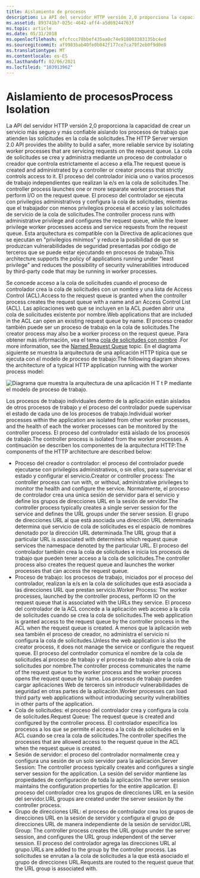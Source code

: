 ```yaml
---
title: Aislamiento de procesos
description: La API del servidor HTTP versión 2,0 proporciona la capacidad de crear un servicio más seguro y más confiable aislando los procesos de trabajo que atienden las solicitudes en la cola de solicitudes.
ms.assetid: 893741b7-025c-4642-aff4-a5d69244763f
ms.topic: article
ms.date: 05/31/2018
ms.openlocfilehash: efcfccc78bbef435aa0c74e918003383135bc4ed
ms.sourcegitcommit: af9983bab40fe0b042f177ce7ca79f2eb0f9d0e8
ms.translationtype: MT
ms.contentlocale: es-ES
ms.lasthandoff: 02/06/2021
ms.locfileid: "103913962"
---
```

# <a name="process-isolation"></a><span data-ttu-id="dbe0c-103">Aislamiento de procesos</span><span class="sxs-lookup"><span data-stu-id="dbe0c-103">Process Isolation</span></span>

<span data-ttu-id="dbe0c-104">La API del servidor HTTP versión 2,0 proporciona la capacidad de crear un servicio más seguro y más confiable aislando los procesos de trabajo que atienden las solicitudes en la cola de solicitudes.</span><span class="sxs-lookup"><span data-stu-id="dbe0c-104">The HTTP Server version 2.0 API provides the ability to build a safer, more reliable service by isolating worker processes that are servicing requests on the request queue.</span></span> <span data-ttu-id="dbe0c-105">La cola de solicitudes se crea y administra mediante un proceso de controlador o creador que controla estrictamente el acceso a ella.</span><span class="sxs-lookup"><span data-stu-id="dbe0c-105">The request queue is created and administrated by a controller or creator process that strictly controls access to it.</span></span> <span data-ttu-id="dbe0c-106">El proceso del controlador inicia uno o varios procesos de trabajo independientes que realizan la e/s en la cola de solicitudes.</span><span class="sxs-lookup"><span data-stu-id="dbe0c-106">The controller process launches one or more separate worker processes that perform I/O on the request queue.</span></span> <span data-ttu-id="dbe0c-107">El proceso del controlador se ejecuta con privilegios administrativos y configura la cola de solicitudes, mientras que el trabajador con menos privilegios procesa el acceso y las solicitudes de servicio de la cola de solicitudes.</span><span class="sxs-lookup"><span data-stu-id="dbe0c-107">The controller process runs with administrative privilege and configures the request queue, while the lower privilege worker processes access and service requests from the request queue.</span></span> <span data-ttu-id="dbe0c-108">Esta arquitectura es compatible con la Directiva de aplicaciones que se ejecutan en "privilegios mínimos" y reduce la posibilidad de que se produzcan vulnerabilidades de seguridad presentadas por código de terceros que se puede estar ejecutando en procesos de trabajo.</span><span class="sxs-lookup"><span data-stu-id="dbe0c-108">This architecture supports the policy of applications running under "least privilege" and reduces the possibility of security vulnerabilities introduced by third-party code that may be running in worker processes.</span></span>

<span data-ttu-id="dbe0c-109">Se concede acceso a la cola de solicitudes cuando el proceso de controlador crea la cola de solicitudes con un nombre y una lista de Access Control (ACL).</span><span class="sxs-lookup"><span data-stu-id="dbe0c-109">Access to the request queue is granted when the controller process creates the request queue with a name and an Access Control List (ACL).</span></span> <span data-ttu-id="dbe0c-110">Las aplicaciones web que se incluyen en la ACL pueden abrir una cola de solicitudes existente por nombre.</span><span class="sxs-lookup"><span data-stu-id="dbe0c-110">Web applications that are included in the ACL can open an existing request queue by name.</span></span> <span data-ttu-id="dbe0c-111">El proceso creador también puede ser un proceso de trabajo en la cola de solicitudes.</span><span class="sxs-lookup"><span data-stu-id="dbe0c-111">The creator process may also be a worker process on the request queue.</span></span> <span data-ttu-id="dbe0c-112">Para obtener más información, vea el tema [cola de solicitudes con nombre](named-request-queue.md) .</span><span class="sxs-lookup"><span data-stu-id="dbe0c-112">For more information, see the [Named Request Queue](named-request-queue.md) topic.</span></span> <span data-ttu-id="dbe0c-113">En el diagrama siguiente se muestra la arquitectura de una aplicación HTTP típica que se ejecuta con el modelo de proceso de trabajo:</span><span class="sxs-lookup"><span data-stu-id="dbe0c-113">The following diagram shows the architecture of a typical HTTP application running with the worker process model:</span></span>

![Diagrama que muestra la arquitectura de una aplicación H T t P mediante el modelo de proceso de trabajo.](images/processisolation.png)

<span data-ttu-id="dbe0c-115">Los procesos de trabajo individuales dentro de la aplicación están aislados de otros procesos de trabajo y el proceso del controlador puede supervisar el estado de cada uno de los procesos de trabajo.</span><span class="sxs-lookup"><span data-stu-id="dbe0c-115">Individual worker processes within the application are isolated from other worker processes, and the health of each the worker processes can be monitored by the controller process.</span></span> <span data-ttu-id="dbe0c-116">El proceso del controlador está aislado de los procesos de trabajo.</span><span class="sxs-lookup"><span data-stu-id="dbe0c-116">The controller process is isolated from the worker processes.</span></span> <span data-ttu-id="dbe0c-117">A continuación se describen los componentes de la arquitectura HTTP:</span><span class="sxs-lookup"><span data-stu-id="dbe0c-117">The components of the HTTP architecture are described below:</span></span>

-   <span data-ttu-id="dbe0c-118">Proceso del creador o controlador: el proceso del controlador puede ejecutarse con privilegios administrativos, o sin ellos, para supervisar el estado y configurar el servicio.</span><span class="sxs-lookup"><span data-stu-id="dbe0c-118">Creator or controller process: The controller process can run with, or without, administrative privileges to monitor the health and configure the service.</span></span> <span data-ttu-id="dbe0c-119">Normalmente, el proceso de controlador crea una única sesión de servidor para el servicio y define los grupos de direcciones URL en la sesión de servidor.</span><span class="sxs-lookup"><span data-stu-id="dbe0c-119">The controller process typically creates a single server session for the service and defines the URL groups under the server session.</span></span> <span data-ttu-id="dbe0c-120">El grupo de direcciones URL al que está asociada una dirección URL determinada determina qué servicio de cola de solicitudes es el espacio de nombres denotado por la dirección URL determinada.</span><span class="sxs-lookup"><span data-stu-id="dbe0c-120">The URL group that a particular URL is associated with determines which request queue services the namespace denoted by the particular URL.</span></span> <span data-ttu-id="dbe0c-121">El proceso del controlador también crea la cola de solicitudes e inicia los procesos de trabajo que pueden tener acceso a la cola de solicitudes.</span><span class="sxs-lookup"><span data-stu-id="dbe0c-121">The controller process also creates the request queue and launches the worker processes that can access the request queue.</span></span>
-   <span data-ttu-id="dbe0c-122">Proceso de trabajo: los procesos de trabajo, iniciados por el proceso del controlador, realizan la e/s en la cola de solicitudes que está asociada a las direcciones URL que prestan servicio.</span><span class="sxs-lookup"><span data-stu-id="dbe0c-122">Worker Process: The worker processes, launched by the controller process, perform IO on the request queue that is associated with the URLs they service.</span></span> <span data-ttu-id="dbe0c-123">El proceso del controlador de la ACL concede a la aplicación web acceso a la cola de solicitudes cuando se crea la cola de solicitudes.</span><span class="sxs-lookup"><span data-stu-id="dbe0c-123">The web application is granted access to the request queue by the controller process in the ACL when the request queue is created.</span></span> <span data-ttu-id="dbe0c-124">A menos que la aplicación web sea también el proceso de creador, no administra el servicio ni configura la cola de solicitudes.</span><span class="sxs-lookup"><span data-stu-id="dbe0c-124">Unless the web application is also the creator process, it does not manage the service or configure the request queue.</span></span> <span data-ttu-id="dbe0c-125">El proceso del controlador comunica el nombre de la cola de solicitudes al proceso de trabajo y el proceso de trabajo abre la cola de solicitudes por nombre.</span><span class="sxs-lookup"><span data-stu-id="dbe0c-125">The controller process communicates the name of the request queue to the worker process and the worker process opens the request queue by name.</span></span> <span data-ttu-id="dbe0c-126">Los procesos de trabajo pueden cargar aplicaciones Web de terceros sin introducir vulnerabilidades de seguridad en otras partes de la aplicación.</span><span class="sxs-lookup"><span data-stu-id="dbe0c-126">Worker processes can load third party web applications without introducing security vulnerabilities in other parts of the application.</span></span>
-   <span data-ttu-id="dbe0c-127">Cola de solicitudes: el proceso del controlador crea y configura la cola de solicitudes.</span><span class="sxs-lookup"><span data-stu-id="dbe0c-127">Request Queue: The request queue is created and configured by the controller process.</span></span> <span data-ttu-id="dbe0c-128">El controlador especifica los procesos a los que se permite el acceso a la cola de solicitudes en la ACL cuando se crea la cola de solicitudes.</span><span class="sxs-lookup"><span data-stu-id="dbe0c-128">The controller specifies the processes that are allowed access to the request queue in the ACL when the request queue is created.</span></span>
-   <span data-ttu-id="dbe0c-129">Sesión de servidor: el proceso del controlador normalmente crea y configura una sesión de un solo servidor para la aplicación.</span><span class="sxs-lookup"><span data-stu-id="dbe0c-129">Server Session: The controller process typically creates and configures a single server session for the application.</span></span> <span data-ttu-id="dbe0c-130">La sesión del servidor mantiene las propiedades de configuración de toda la aplicación.</span><span class="sxs-lookup"><span data-stu-id="dbe0c-130">The server session maintains the configuration properties for the entire application.</span></span> <span data-ttu-id="dbe0c-131">El proceso del controlador crea los grupos de direcciones URL en la sesión del servidor.</span><span class="sxs-lookup"><span data-stu-id="dbe0c-131">URL groups are created under the server session by the controller process.</span></span>
-   <span data-ttu-id="dbe0c-132">Grupo de direcciones URL: el proceso de controlador crea los grupos de direcciones URL en la sesión de servidor y configura el grupo de direcciones URL de manera independiente de la sesión de servidor.</span><span class="sxs-lookup"><span data-stu-id="dbe0c-132">URL Group: The controller process creates the URL groups under the server session, and configures the URL group independent of the server session.</span></span> <span data-ttu-id="dbe0c-133">El proceso del controlador agrega las direcciones URL al grupo.</span><span class="sxs-lookup"><span data-stu-id="dbe0c-133">URLs are added to the group by the controller process.</span></span> <span data-ttu-id="dbe0c-134">Las solicitudes se enrutan a la cola de solicitudes a la que está asociado el grupo de direcciones URL.</span><span class="sxs-lookup"><span data-stu-id="dbe0c-134">Requests are routed to the request queue that the URL group is associated with.</span></span>

 

 




